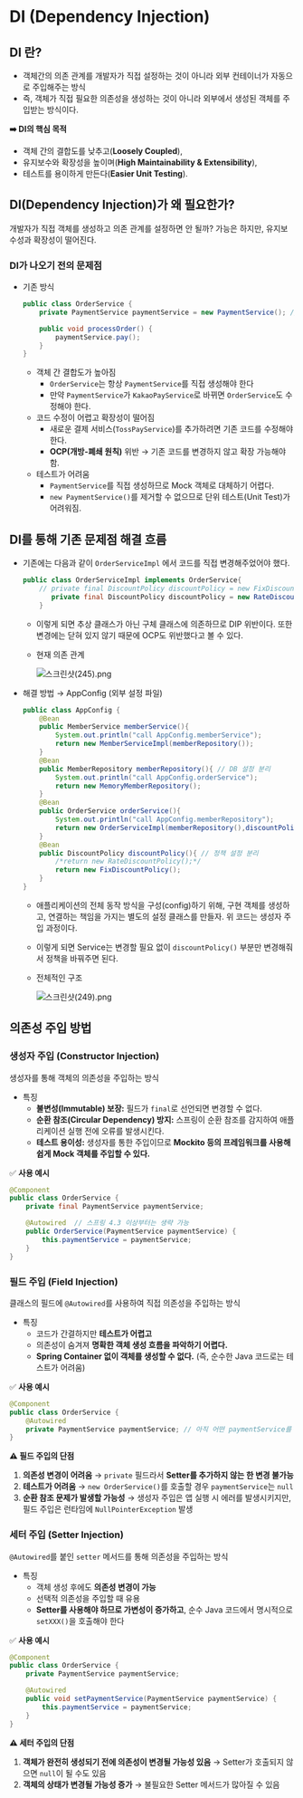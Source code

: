 # DI (Dependency Injection)

## DI 란?

- 객체간의 의존 관계를 개발자가 직접 설정하는 것이 아니라 외부 컨테이너가 자동으로 주입해주는 방식
- 즉, 객체가 직접 필요한 의존성을 생성하는 것이 아니라 외부에서 생성된 객체를 주입받는 방식이다.

**➡️ DI의 핵심 목적**

- 객체 간의 결합도를 낮추고(**Loosely Coupled**),
- 유지보수와 확장성을 높이며(**High Maintainability & Extensibility**),
- 테스트를 용이하게 만든다(**Easier Unit Testing**).

## DI(Dependency Injection)가 왜 필요한가?

개발자가 직접 객체를 생성하고 의존 관계를 설정하면 안 될까? 가능은 하지만, 유지보수성과 확장성이 떨어진다.

### DI가 나오기 전의 문제점

- 기존 방식
    
    ```java
    public class OrderService {
        private PaymentService paymentService = new PaymentService(); // 직접 객체 생성
    
        public void processOrder() {
            paymentService.pay();
        }
    }
    ```
    
    - 객체 간 결합도가 높아짐
        - `OrderService`는 항상 `PaymentService`를 직접 생성해야 한다
        - 만약 `PaymentService`가 `KakaoPayService`로 바뀌면 `OrderService`도 수정해야 한다.
    - 코드 수정이 어렵고 확장성이 떨어짐
        - 새로운 결제 서비스(`TossPayService`)를 추가하려면 기존 코드를 수정해야 한다.
        - **OCP(개방-폐쇄 원칙)** 위반 → 기존 코드를 변경하지 않고 확장 가능해야 함.
    - 테스트가 어려움
        - `PaymentService`를 직접 생성하므로 Mock 객체로 대체하기 어렵다.
        - `new PaymentService()`를 제거할 수 없으므로 단위 테스트(Unit Test)가 어려워짐.

## DI를 통해 기존 문제점 해결 흐름

- 기존에는 다음과 같이 `OrderServiceImpl` 에서 코드를 직접 변경해주었어야 했다.
    
    ```java
    public class OrderServiceImpl implements OrderService{
        // private final DiscountPolicy discountPolicy = new FixDiscountPolicy();
           private final DiscountPolicy discountPolicy = new RateDiscountPolicy();
        }
    ```
    
    - 이렇게 되면 추상 클래스가 아닌 구체 클래스에 의존하므로 DIP 위반이다. 또한 변경에는 닫혀 있지 않기 때문에 OCP도 위반했다고 볼 수 있다.
    - 현재 의존 관계
        
        ![스크린샷(245).png](https://prod-files-secure.s3.us-west-2.amazonaws.com/7c90871f-462d-4f71-a192-56327a9e079c/864173fa-c521-4af8-8790-194140b140f9/%EC%8A%A4%ED%81%AC%EB%A6%B0%EC%83%B7(245).png)
        

- 해결 방법 → AppConfig (외부 설정 파일)
    
    ```java
    public class AppConfig {
        @Bean
        public MemberService memberService(){
            System.out.println("call AppConfig.memberService");
            return new MemberServiceImpl(memberRepository());
        }
        @Bean
        public MemberRepository memberRepository(){ // DB 설정 분리
            System.out.println("call AppConfig.orderService");
            return new MemoryMemberRepository();
        }
        @Bean
        public OrderService orderService(){
            System.out.println("call AppConfig.memberRepository");
            return new OrderServiceImpl(memberRepository(),discountPolicy());
        }
        @Bean
        public DiscountPolicy discountPolicy(){ // 정책 설정 분리 
            /*return new RateDiscountPolicy();*/
            return new FixDiscountPolicy();
        }
    }
    
    ```
    
    - 애플리케이션의 전체 동작 방식을 구성(config)하기 위해, 구현 객체를 생성하고, 연결하는 책임을 가지는 별도의 설정 클래스를 만들자. 위 코드는 생성자 주입 과정이다.
    - 이렇게 되면 Service는 변경할 필요 없이 `discountPolicy()` 부분만 변경해줘서 정책을 바꿔주면 된다.
    - 전체적인 구조
        
        ![스크린샷(249).png](https://prod-files-secure.s3.us-west-2.amazonaws.com/7c90871f-462d-4f71-a192-56327a9e079c/bf4263cf-1385-4d10-a15f-22bf693038c5/%EC%8A%A4%ED%81%AC%EB%A6%B0%EC%83%B7(249).png)
        

## 의존성 주입 방법

### 생성자 주입 (Constructor Injection)

생성자를 통해 객체의 의존성을 주입하는 방식

- 특징
    - **불변성(Immutable) 보장:** 필드가 `final`로 선언되면 변경할 수 없다.
    - **순환 참조(Circular Dependency) 방지:** 스프링이 순환 참조를 감지하여 애플리케이션 실행 전에 오류를 발생시킨다.
    - **테스트 용이성:** 생성자를 통한 주입이므로 **Mockito 등의 프레임워크를 사용해 쉽게 Mock 객체를 주입할 수 있다.**

✅ **사용 예시**

```java
@Component
public class OrderService {
    private final PaymentService paymentService;

    @Autowired  // 스프링 4.3 이상부터는 생략 가능
    public OrderService(PaymentService paymentService) {
        this.paymentService = paymentService;
    }
}
```

### 필드 주입 (Field Injection)

클래스의 필드에 `@Autowired`를 사용하여 직접 의존성을 주입하는 방식

- 특징
    - 코드가 간결하지만 **테스트가 어렵고**
    - 의존성이 숨겨져 **명확한 객체 생성 흐름을 파악하기 어렵다.**
    - **Spring Container 없이 객체를 생성할 수 없다.** (즉, 순수한 Java 코드로는 테스트가 어려움)

✅ **사용 예시**

```java
@Component
public class OrderService {
    @Autowired
    private PaymentService paymentService; // 아직 어떤 paymentService를 사용할지 결정 안남
}
```

**⚠️ 필드 주입의 단점**

1. **의존성 변경이 어려움** → `private` 필드라서 **Setter를 추가하지 않는 한 변경 불가능**
2. **테스트가 어려움** → `new OrderService()`를 호출할 경우 `paymentService`는 `null`
3. **순환 참조 문제가 발생할 가능성** → 생성자 주입은 앱 실행 시 에러를 발생시키지만, 필드 주입은 런타임에 `NullPointerException` 발생

### 세터 주입 (Setter Injection)

`@Autowired`를 붙인 `setter` 메서드를 통해 의존성을 주입하는 방식

- 특징
    - 객체 생성 후에도 **의존성 변경이 가능**
    - 선택적 의존성을 주입할 때 유용
    - **Setter를 사용해야 하므로 가변성이 증가하고**, 순수 Java 코드에서 명시적으로 `setXXX()`을 호출해야 한다

✅ **사용 예시**

```java
@Component
public class OrderService {
    private PaymentService paymentService;

    @Autowired
    public void setPaymentService(PaymentService paymentService) {
        this.paymentService = paymentService;
    }
}
```

**⚠️ 세터 주입의 단점**

1. **객체가 완전히 생성되기 전에 의존성이 변경될 가능성 있음** → Setter가 호출되지 않으면 `null`이 될 수도 있음
2. **객체의 상태가 변경될 가능성 증가** → 불필요한 Setter 메서드가 많아질 수 있음